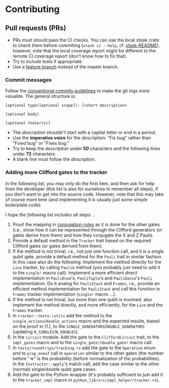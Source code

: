Contributing
============

Pull requests (PRs)
-------------------

- PRs must should pass the CI checks. You can use the local xtask crate to check
  them before commiting (`xtask ci --help`, cf. [xtask-README]), however, note that the
  local coverage report might be different to the remote CI coverage report (don't know
  how to fix that).
- Try to include tests if appropriate.
- Use a [feature branch][git-feature-branch] instead of the master branch.

### Commit messages

Follow the [conventional commits guidelines][conventional_commits] to make the git logs
more valuable. The general structure is:
```
[optional type([optional scope]): ]<short-description>

[optional body]

[optional footer(s)]
```
- The *description* shouldn't start with a capital letter or end in a period.
- Use the **imperative voice** for the *description*: "Fix bug" rather than "Fixed bug"
  or "Fixes bug."
- Try to keep the *description* under **50** characters and the following lines under
  **72** characters.
- A blank line must follow the *description*.

### Adding more Clifford gates to the tracker

In the following list, you may only do the first item, and then ask for help from the
developer (this list is also for ourselves to remember all steps), if you don't want to
get into the source code. However, note that this may take of course more time (and
implementing it is usually just some simple boilerplate code).

*I hope the following list includes all steps ...*

1. Proof the mapping in [conjugation-rules] as it is done for the other gates (i.e.,
   show how it can be represented through the Clifford generators (or gates derive from
   them) and how they conjugate the X and Z Paulis.
2. Provide a default method in the `Tracker` trait based on the required Clifford gates
   (or gates derived from them).
3. If the method is not trivial, i.e., not just one function call, and it is a single
   qubit gate, provide a default method for the `Pauli` trait in similar fashion. In
   this case also do the following: Implement the method directly for the `Live`
   tracker, by calling `Pauli`s method (you probably just need to add it to the
   `single!` macro call). Implement a more efficient direct implementation in
   `PauliEnum`'s, `PauliTuple`'s and `PauliDense`'s `Pauli` implementation. Do it
   analog for `PauliStack` and `Frames`, i.e., provide an efficient method
   implementation for `PauliStack` and call this function in `Frames` tracker
   implementation (`single!` macro ...).
4. If the method is not trivial, but more than one qubit is involved, also implement the
   method directly, and more efficiently, for the `Live` and the `Frames` tracker.
5. In `tracker::tests::utils` add the method to the `single_actions`/`double_actions`
   macro and the expected results, based on the proof in (1.), to the
   `SINGLE_GENERATORS`/`DOUBLE_GENERATORS` (updating `N_SINGLES`/`N_DOUBLES`).
6. In the `circuit` module: Add the gate to the `CliffordCircuit` trait, to the
   `impl_gates` macro and to the `single_gate!`/`double_gate!` macro call.
7. In `tests/roundtrips/tracking.rs` add the gate to the `Operation` enum and to
   `prop_oneof` call in `operation` similar to the other gates (the number before "=>"
   is the probability (before normalization of the probabilities). In the
   `Instructor::apply`'s match call, add the case similar to the other (normal)
   single/double qubit gate cases.
8. Add the gate to the Python wrapper (it's probably sufficient to just add it to the
   `tracker_impl` macro in `python_lib/src/impl_helper/tracker.rs`).

[conjugation-rules]: ./docs/conjugation_rules.pdf
[conventional_commits]: https://www.conventionalcommits.org
[git-feature-branch]: https://www.atlassian.com/git/tutorials/comparing-workflows
[xtask-README]: ./xtask/README.md
